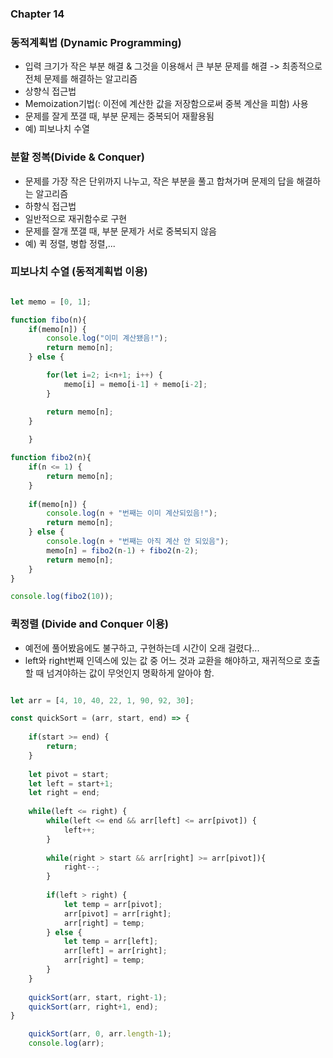 ### Chapter 14

### 동적계획법 (Dynamic Programming)
- 입력 크기가 작은 부분 해결 & 그것을 이용해서 큰 부분 문제를 해결 -> 최종적으로 전체 문제를 해결하는 알고리즘
- 상향식 접근법
- Memoization기법(: 이전에 계산한 값을 저장함으로써 중복 계산을 피함) 사용
- 문제를 잘게 쪼갤 때, 부분 문제는 중복되어 재활용됨
- 예) 피보나치 수열


### 분할 정복(Divide & Conquer)
- 문제를 가장 작은 단위까지 나누고, 작은 부분을 풀고 합쳐가며 문제의 답을 해결하는 알고리즘
- 하향식 접근법
- 일반적으로 재귀함수로 구현
- 문제를 잘개 쪼갤 때, 부분 문제가 서로 중복되지 않음
- 예) 퀵 정렬, 병합 정렬,...


### 피보나치 수열 (동적계획법 이용)
```javascript

let memo = [0, 1];

function fibo(n){
    if(memo[n]) {
        console.log("이미 계산됐음!");
        return memo[n];
    } else {

        for(let i=2; i<n+1; i++) {
            memo[i] = memo[i-1] + memo[i-2];
        }

        return memo[n];
    }
    
    }

function fibo2(n){
    if(n <= 1) {
        return memo[n];
    } 
    
    if(memo[n]) {
        console.log(n + "번째는 이미 계산되있음!");
        return memo[n];
    } else {
        console.log(n + "번째는 아직 계산 안 되있음");
        memo[n] = fibo2(n-1) + fibo2(n-2);
        return memo[n];
    }
}

console.log(fibo2(10));

```


### 퀵정렬 (Divide and Conquer 이용)
- 예전에 풀어봤음에도 불구하고, 구현하는데 시간이 오래 걸렸다...
- left와 right번째 인덱스에 있는 값 중 어느 것과 교환을 해야하고, 재귀적으로 호출할 때 넘겨야하는 값이 무엇인지 명확하게 알아야 함.

```javascript

let arr = [4, 10, 40, 22, 1, 90, 92, 30];

const quickSort = (arr, start, end) => {
        
    if(start >= end) {
        return;
    }
    
    let pivot = start;
    let left = start+1;
    let right = end;
    
    while(left <= right) {
        while(left <= end && arr[left] <= arr[pivot]) {
            left++;
        }
        
        while(right > start && arr[right] >= arr[pivot]){
            right--;
        }
        
        if(left > right) {
            let temp = arr[pivot];
            arr[pivot] = arr[right];
            arr[right] = temp;
        } else {
            let temp = arr[left];
            arr[left] = arr[right];
            arr[right] = temp;
        }
    }
    
    quickSort(arr, start, right-1);
    quickSort(arr, right+1, end);
}

    quickSort(arr, 0, arr.length-1);
    console.log(arr);

```
